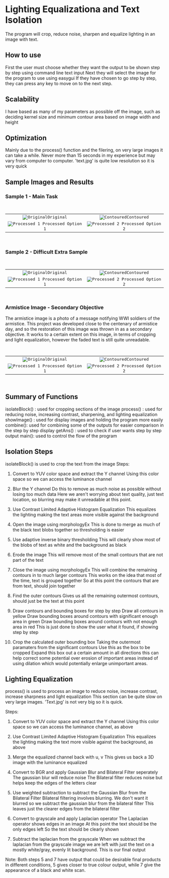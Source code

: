 # Lighting Equalizationa and Text Isolation

The program will crop, reduce noise, sharpen and equalize lighting in an image with text.

## How to use
First the user must choose whether they want the output to be shown step by step using command line text input
Next they will select the image for the program to use using easygui
If they have chosen to go step by step, they can press any key to move on to the next step.

## Scalability
I have based as many of my parameters as possible off the image, such as deciding
kernel size and minimum contour area based on image width and height

## Optimization
Mainly due to the process() function and the filering, on very large images it can take a while.
Never more than 15 seconds in my experience but may vary from computer to computer.
'text.jpg' is quite low resolution so it is very quick

## Sample Images and Results
### Sample 1 - Main Task
<pre>
    <table cellspacing="0", cellpadding="0", border="0">
        <tr>
            <td style="width:300px; text-align:center;">
                <img src="https://i.imgur.com/blI49aZ.jpg" alt="Original"/>Original
            </td>

            <td style="width:300px; text-align:center;">
                <img src="https://i.imgur.com/qxKnaTC.jpg" alt="Contoured"/>Contoured
            </td>
        </tr>

        <tr>
            <td style="width:300px; text-align:center;">
                <img src="https://i.imgur.com/IXaA8jn.jpg" alt="Processed 1"/> Processed Option 1
            </td>

            <td style="width:300px; text-align:center;">
                <img src="https://i.imgur.com/YTnhluH.jpg" alt="Processed 2"/> Processed Option 2
            </td>
        </tr>
    </table>
</pre>

### Sample 2 - Difficult Extra Sample
<pre>
    <table cellspacing="0", cellpadding="0", border="0">
        <tr>
            <td style="width:300px; text-align:center;">
                <img src="https://i.imgur.com/cNADitA.jpg" alt="Original"/>Original
            </td>

            <td style="width:300px; text-align:center;">
                <img src="https://i.imgur.com/434t9Ch.jpg" alt="Contoured"/>Contoured
            </td>
        </tr>

        <tr>
            <td style="width:300px; text-align:center;">
                <img src="https://i.imgur.com/yPojSku.jpg" alt="Processed 1"/> Processed Option 1
            </td>

            <td style="width:300px; text-align:center;">
                <img src="https://i.imgur.com/sg5fZVz.jpg" alt="Processed 2"/> Processed Option 2
            </td>
        </tr>
    </table>
</pre>

### Armistice Image - Secondary Objective
The armistice image is a photo of a message notifying WWI soldiers of the armistice. This project was developed close to the centenary of armistice day, and so the restoration of this image was thrown in as a secondary objective.
It works to a certain extent on this image, in terms of cropping and light equalization, however the faded text is still quite unreadable.

<pre>
    <table cellspacing="0", cellpadding="0", border="0">
        <tr>
            <td style="width:300px; text-align:center;">
                <img src="https://i.imgur.com/RvmcHpF.jpg" alt="Original"/>Original
            </td>

            <td style="width:300px; text-align:center;">
                <img src="https://i.imgur.com/AlsY1gp.jpg" alt="Contoured"/>Contoured
            </td>
        </tr>

        <tr>
            <td style="width:300px; text-align:center;">
                <img src="https://i.imgur.com/wikl8pB.jpg" alt="Processed 1"/> Processed Option 1
            </td>

            <td style="width:300px; text-align:center;">
                <img src="https://i.imgur.com/uYg7VLK.jpg" alt="Processed 2"/> Processed Option 2
            </td>
        </tr>
    </table>
</pre>

## Summary of Functions
isolateBlock() : used for cropping sections of the image
process() : used for reducing noise, increasing contrast, sharpening, and lighting equalization
showImage() : used for display images and holding the program more easily
combine(): used for combining some of the outputs for easier comparison in the step by step display
getAns() : used to check if user wants step by step output
main(): used to control the flow of the program


## Isolation Steps

isolateBlock() is used to crop the text from the image
Steps:

1. Convert to YUV color space and extract the Y channel
		Using this color space so we can access the luminance channel

2. Blur the Y channel
		Do this to remove as much noise as possible without losing too much data
		Here we aren't worrying about text quality, just text location, so blurring 
		may make it unreadable at this point.

3. Use Contrast Limited Adaptive Histogram Equalization
		This equalizes the lighting making the text areas more visible against the background

4. Open the image using morphologyEx
		This is done to merge as much of the black text blobs together so thresholding is easier

5. Use adaptive inverse binary thresholding
		This will clearly show most of the blobs of text as white and the background as black

6. Erode the image
		This will remove most of the small contours that are not part of the text

7. Close the image using morphologyEx
		This will combine the remaining contours in to much larger contours
		This works on the idea that most of the time, text is grouped together
		So at this point the contours that are from text, should join together

8. Find the outer contours
		Gives us all the remaining outermost contours, should just be the text at this point

9. Draw contours and bounding boxes for step by step
		Draw all contours in yellow
		Draw bounding boxes around contours with significant enough area in green
		Draw bounding boxes around contours with not enough area in red
		This is just done to show the user what it found, if showing step by step

10. Crop the calculated outer bounding box
		Taking the outermost paramaters from the significant contours
		Use this as the box to be cropped
		Expand this box out a certain amount in all directions
		this can help correct some potential over erosion of important areas
		instead of using dilation which would potentially enlarge unimportant areas.



## Lighting Equalization

process() is used to process an image to reduce noise, increase contrast, increase sharpness and light equalization
This section can be quite slow on very large images. 'Text.jpg' is not very big so it is quick.

Steps:
1. Convert to YUV color space and extract the Y channel
		Using this color space so we can access the luminance channel, as above

2. Use Contrast Limited Adaptive Histogram Equalization
		This equalizes the lighting making the text more visible against the background, as above

3. Merge the equalized channel back with u, v
		This gives us back a 3D image with the luminance equalized

4. Convert to BGR and apply Gaussian Blur and Bilateral Filter seperately
		The gaussian blur will reduce noise
		The Bilateral filter reduces noise but helps keep the edges of the letters clear

5. Use weighted subtraction to subtract the Gaussian Blur from the Bilateral Filter
		Bilateral filtering involves blurring.
		We don't want it blurred so we subtract the gaussian blur from the bilateral filter
		This leaves just the clearer edges from the bilateral filter

6. Convert to grayscale and apply Laplacian operator
		The Laplacian operator shows edges in an image
		At this point the text should be the only edges left
		So the text should be clearly shown 

7. Subtract the laplacian from the grayscale
		When we subtract the laplacian from the grayscale image we are left with
		just the text on a mostly white/gray, evenly lit background.
		This is our final output

Note: Both steps 5 and 7 have output that could be desirable final products in different conditions, 5 gives closer to true colour output, while 7 give the appearance of a black and white scan.
